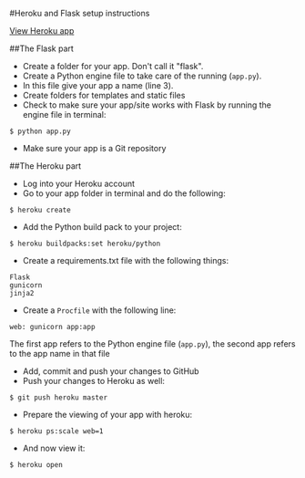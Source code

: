 #Heroku and Flask setup instructions

[View Heroku app](https://floating-river-14266.herokuapp.com)

##The Flask part
- Create a folder for your app. Don't call it "flask".
- Create a Python engine file to take care of the running (`app.py`).
- In this file give your app a name (line 3).
- Create folders for templates and static files
- Check to make sure your app/site works with Flask by running the engine file in terminal:
```
$ python app.py
```
- Make sure your app is a Git repository

##The Heroku part
- Log into your Heroku account
- Go to your app folder in terminal and do the following: 
```
$ heroku create
```
- Add the Python build pack to your project: 
```
$ heroku buildpacks:set heroku/python
```
- Create a requirements.txt file with the following things:
```
Flask
gunicorn
jinja2
```
- Create a `Procfile` with the following line:
```
web: gunicorn app:app
```
  The first app refers to the Python engine file (`app.py`), the second app refers to the app name in that file
- Add, commit and push your changes to GitHub
- Push your changes to Heroku as well: 
```
$ git push heroku master
```
- Prepare the viewing of your app with heroku: 
```
$ heroku ps:scale web=1
```
- And now view it: 
```
$ heroku open
```



